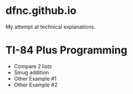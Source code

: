 # dfnc.github.io
My attempt at technical explanations.
# TI-84 Plus Programming
 - Compare 2 lists
 - Smug addition
 - Other Example #1
 - Other Example #2


